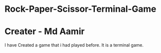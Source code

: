 # Rock-Paper-Scissor-Terminal-Game
# Creater - Md Aamir
I have Created a game that i had played before. It is a terminal game.
